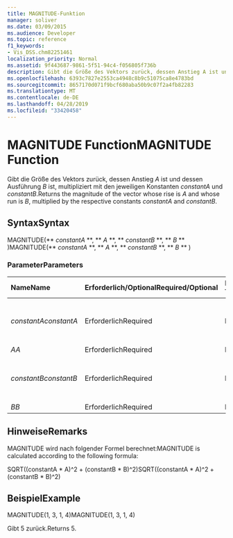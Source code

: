 ```yaml
---
title: MAGNITUDE-Funktion
manager: soliver
ms.date: 03/09/2015
ms.audience: Developer
ms.topic: reference
f1_keywords:
- Vis_DSS.chm82251461
localization_priority: Normal
ms.assetid: 9f443687-9861-5f51-94c4-f056805f736b
description: Gibt die Größe des Vektors zurück, dessen Anstieg A ist und dessen Ausführung B ist, multipliziert mit den jeweiligen Konstanten constantA und constantB.
ms.openlocfilehash: 6393c7827e2553ca4948c8b9c51075ca8e4783bd
ms.sourcegitcommit: 8657170d071f9bcf680aba50b9c07f2a4fb82283
ms.translationtype: MT
ms.contentlocale: de-DE
ms.lasthandoff: 04/28/2019
ms.locfileid: "33420458"
---
```

# <a name="magnitude-function"></a><span data-ttu-id="74fb9-103">MAGNITUDE Function</span><span class="sxs-lookup"><span data-stu-id="74fb9-103">MAGNITUDE Function</span></span>

<span data-ttu-id="74fb9-104">Gibt die Größe des Vektors zurück, dessen Anstieg  _A_ ist und dessen Ausführung  _B_ ist, multipliziert mit den jeweiligen Konstanten  _constantA_ und  _constantB_.</span><span class="sxs-lookup"><span data-stu-id="74fb9-104">Returns the magnitude of the vector whose rise is  _A_ and whose run is  _B_, multiplied by the respective constants  _constantA_ and  _constantB_.</span></span> 
  
## <a name="syntax"></a><span data-ttu-id="74fb9-105">Syntax</span><span class="sxs-lookup"><span data-stu-id="74fb9-105">Syntax</span></span>

<span data-ttu-id="74fb9-106">MAGNITUDE(\*\* *constantA* \*\*, \*\* *A* \*\*, \*\* *constantB* \*\*, \*\* *B* \*\* )</span><span class="sxs-lookup"><span data-stu-id="74fb9-106">MAGNITUDE(\*\* *constantA* \*\*, \*\* *A* \*\*, \*\* *constantB* \*\*, \*\* *B* \*\* )</span></span> 
  
### <a name="parameters"></a><span data-ttu-id="74fb9-107">Parameter</span><span class="sxs-lookup"><span data-stu-id="74fb9-107">Parameters</span></span>

|<span data-ttu-id="74fb9-108">**Name**</span><span class="sxs-lookup"><span data-stu-id="74fb9-108">**Name**</span></span>|<span data-ttu-id="74fb9-109">**Erforderlich/Optional**</span><span class="sxs-lookup"><span data-stu-id="74fb9-109">**Required/Optional**</span></span>|<span data-ttu-id="74fb9-110">**Datentyp**</span><span class="sxs-lookup"><span data-stu-id="74fb9-110">**Data Type**</span></span>|<span data-ttu-id="74fb9-111">**Beschreibung**</span><span class="sxs-lookup"><span data-stu-id="74fb9-111">**Description**</span></span>|
|:-----|:-----|:-----|:-----|
| <span data-ttu-id="74fb9-112">_constantA_</span><span class="sxs-lookup"><span data-stu-id="74fb9-112">_constantA_</span></span> <br/> |<span data-ttu-id="74fb9-113">Erforderlich</span><span class="sxs-lookup"><span data-stu-id="74fb9-113">Required</span></span>  <br/> |<span data-ttu-id="74fb9-114">**Number**</span><span class="sxs-lookup"><span data-stu-id="74fb9-114">**Number**</span></span> <br/> |<span data-ttu-id="74fb9-115">Die Konstante, mit der die Steigung multipliziert werden soll.</span><span class="sxs-lookup"><span data-stu-id="74fb9-115">The constant by which to multiply the rise.</span></span>  <br/> |
| <span data-ttu-id="74fb9-116">_A_</span><span class="sxs-lookup"><span data-stu-id="74fb9-116">_A_</span></span> <br/> |<span data-ttu-id="74fb9-117">Erforderlich</span><span class="sxs-lookup"><span data-stu-id="74fb9-117">Required</span></span>  <br/> |<span data-ttu-id="74fb9-118">**Number**</span><span class="sxs-lookup"><span data-stu-id="74fb9-118">**Number**</span></span> <br/> |<span data-ttu-id="74fb9-119">Die Steigung.</span><span class="sxs-lookup"><span data-stu-id="74fb9-119">The rise.</span></span>  <br/> |
| <span data-ttu-id="74fb9-120">_constantB_</span><span class="sxs-lookup"><span data-stu-id="74fb9-120">_constantB_</span></span> <br/> |<span data-ttu-id="74fb9-121">Erforderlich</span><span class="sxs-lookup"><span data-stu-id="74fb9-121">Required</span></span>  <br/> |<span data-ttu-id="74fb9-122">**Number**</span><span class="sxs-lookup"><span data-stu-id="74fb9-122">**Number**</span></span> <br/> |<span data-ttu-id="74fb9-123">Die Konstante, mit der die Länge multipliziert werden soll.</span><span class="sxs-lookup"><span data-stu-id="74fb9-123">The constant by which to multiply the run.</span></span>  <br/> |
| <span data-ttu-id="74fb9-124">_B_</span><span class="sxs-lookup"><span data-stu-id="74fb9-124">_B_</span></span> <br/> |<span data-ttu-id="74fb9-125">Erforderlich</span><span class="sxs-lookup"><span data-stu-id="74fb9-125">Required</span></span>  <br/> |<span data-ttu-id="74fb9-126">**Number**</span><span class="sxs-lookup"><span data-stu-id="74fb9-126">**Number**</span></span> <br/> |<span data-ttu-id="74fb9-127">Die Länge.</span><span class="sxs-lookup"><span data-stu-id="74fb9-127">The run.</span></span>  <br/> |
   
## <a name="remarks"></a><span data-ttu-id="74fb9-128">Hinweise</span><span class="sxs-lookup"><span data-stu-id="74fb9-128">Remarks</span></span>

<span data-ttu-id="74fb9-129">MAGNITUDE wird nach folgender Formel berechnet:</span><span class="sxs-lookup"><span data-stu-id="74fb9-129">MAGNITUDE is calculated according to the following formula:</span></span>
  
<span data-ttu-id="74fb9-130">SQRT((constantA \* A)^2 + (constantB \* B)^2)</span><span class="sxs-lookup"><span data-stu-id="74fb9-130">SQRT((constantA \* A)^2 + (constantB \* B)^2)</span></span>
  
## <a name="example"></a><span data-ttu-id="74fb9-131">Beispiel</span><span class="sxs-lookup"><span data-stu-id="74fb9-131">Example</span></span>

<span data-ttu-id="74fb9-132">MAGNITUDE(1, 3, 1, 4)</span><span class="sxs-lookup"><span data-stu-id="74fb9-132">MAGNITUDE(1, 3, 1, 4)</span></span> 
  
<span data-ttu-id="74fb9-133">Gibt 5 zurück.</span><span class="sxs-lookup"><span data-stu-id="74fb9-133">Returns 5.</span></span> 
  

